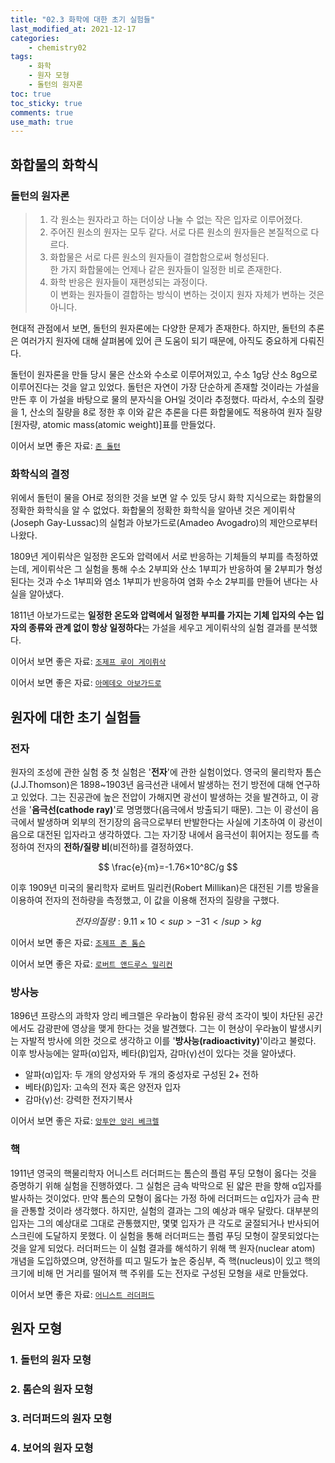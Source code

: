 ```yaml
---
title: "02.3 화학에 대한 초기 실험들"
last_modified_at: 2021-12-17
categories:
    - chemistry02
tags:
    - 화학
    - 원자 모형
    - 돌턴의 원자론
toc: true
toc_sticky: true
comments: true
use_math: true
---
```


## 화합물의 화학식

### 돌턴의 원자론

>1. 각 원소는 원자라고 하는 더이상 나눌 수 없는 작은 입자로 이루어졌다.
>2. 주어진 원소의 원자는 모두 같다. 서로 다른 원소의 원자들은 본질적으로 다르다.
>3. 화합물은 서로 다른 원소의 원자들이 결합함으로써 형성된다.\
한 가지 화합물에는 언제나 같은 원자들이 일정한 비로 존재한다.
>4. 화학 반응은 원자들이 재편성되는 과정이다.\
이 변화는 원자들이 결합하는 방식이 변하는 것이지 원자 자체가 변하는 것은 아니다.

현대적 관점에서 보면, 돌턴의 원자론에는 다양한 문제가 존재한다. 하지만, 돌턴의 추론은 여러가지 원자에 대해 살펴봄에 있어 큰 도움이 되기 때문에, 아직도 중요하게 다뤄진다.

돌턴이 원자론을 만들 당시 물은 산소와 수소로 이루어져있고, 수소 1g당 산소 8g으로 이루어진다는 것을 알고 있었다. 돌턴은 자연이 가장 단순하게 존재할 것이라는 가설을 만든 후 이 가설을 바탕으로 물의 분자식을 OH일 것이라 추정했다. 따라서, 수소의 질량을 1, 산소의 질량을 8로 정한 후 이와 같은 추론을 다른 화합물에도 적용하여 원자 질량[원자량, atomic mass(atomic weight)]표를 만들었다.

이어서 보면 좋은 자료: [``존 돌턴``](https://chemilk02.github.io/greatman/g-03-John-Dalton)

### 화학식의 결정

위에서 돌턴이 물을 OH로 정의한 것을 보면 알 수 있듯 당시 화학 지식으로는 화합물의 정확한 화학식을 알 수 없었다. 화합물의 정확한 화학식을 알아낸 것은 게이뤼삭(Joseph Gay-Lussac)의 실험과 아보가드로(Amadeo Avogadro)의 제안으로부터 나왔다. 

1809년 게이뤼삭은 일정한 온도와 압력에서 서로 반응하는 기체들의 부피를 측정하였는데, 게이뤼삭은 그 실험을 통해 수소 2부피와 산소 1부피가 반응하여 물 2부피가 형성된다는 것과 수소 1부피와 염소 1부피가 반응하여 염화 수소 2부피를 만들어 낸다는 사실을 알아냈다. 

1811년 아보가드로는 **일정한 온도와 압력에서 일정한 부피를 가지는 기체 입자의 수는 입자의 종류와 관계 없이 항상 일정하다**는 가설을 세우고 게이뤼삭의 실험 결과를 분석했다. 

이어서 보면 좋은 자료: [``조제프 루이 게이뤼삭``](https://chemilk02.github.io/greatman/g-04-Joseph-Louis-Gay-Lussac)

이어서 보면 좋은 자료: [``아메데오 아보가드로``](https://chemilk02.github.io/greatman/g-05-Amedeo-Avogadro)

## 원자에 대한 초기 실험들

### 전자

원자의 조성에 관한 실험 중 첫 실험은 '**전자**'에 관한 실험이었다. 영국의 물리학자 톰슨(J.J.Thomson)은 1898~1903년 음극선관 내에서 발생하는 전기 방전에 대해 연구하고 있었다. 그는 진공관에 높은 전압이 가해지면 광선이 발생하는 것을 발견하고, 이 광선을 '**음극선(cathode ray)**'로 명명했다(음극에서 방출되기 때문). 그는 이 광선이 음극에서 발생하며 외부의 전기장의 음극으로부터 반발한다는 사실에 기초하여 이 광선이 음으로 대전된 입자라고 생각하였다. 그는 자기장 내에서 음극선이 휘어지는 정도를 측정하여 전자의 **전하/질량 비**(비전하)를 결정하였다.

$$
\frac{e}{m}=-1.76×10^8C/g
$$

이후 1909년 미국의 물리학자 로버트 밀리컨(Robert Millikan)은 대전된 기름 방울을 이용하여 전자의 전하량을 측정했고, 이 값을 이용해 전자의 질량을 구했다.

$$
전자의 질량: 9.11×10<sup>-31</sup>kg
$$

이어서 보면 좋은 자료: [``조제프 존 톰슨``](https://chemilk02.github.io/greatman/g-06-Joseph-John-Thomson)

이어서 보면 좋은 자료: [``로버트 앤드루스 밀리컨``](https://chemilk02.github.io/greatman/g-07-Robert-Andrews-Millikan)

### 방사능

1896년 프랑스의 과학자 앙리 베크렐은 우라늄이 함유된 광석 조각이 빛이 차단된 공간에서도 감광판에 영상을 맺게 한다는 것을 발견했다. 그는 이 현상이 우라늄이 발생시키는 자발적 방사에 의한 것으로 생각하고 이를 '**방사능(radioactivity)**'이라고 불렀다. 이후 방사능에는 알파(α)입자, 베타(β)입자, 감마(γ)선이 있다는 것을 알아냈다. 

- 알파(α)입자: 두 개의 양성자와 두 개의 중성자로 구성된 2+ 전하
- 베타(β)입자: 고속의 전자 혹은 양전자 입자
- 감마(γ)선: 강력한 전자기복사

이어서 보면 좋은 자료: [``앙투안 앙리 베크렐``](https://chemilk02.github.io/greatman/g-08-Antoin-Henri-Becquerel)

### 핵

1911년 영국의 핵물리학자 어니스트 러더퍼드는 톰슨의 플럼 푸딩 모형이 옳다는 것을 증명하기 위해 실험을 진행하였다. 그 실험은 금속 박막으로 된 얇은 판을 향해 α입자를 발사하는 것이었다. 만약 톰슨의 모형이 옳다는 가정 하에 러더퍼드는 α입자가 금속 판을 관통할 것이라 생각했다. 하지만, 실험의 결과는 그의 예상과 매우 달랐다. 대부분의 입자는 그의 예상대로 그대로 관통했지만, 몇몇 입자가 큰 각도로 굴절되거나 반사되어 스크린에 도달하지 못했다. 이 실험을 통해 러더퍼드는 플럼 푸딩 모형이 잘못되었다는 것을 알게 되었다. 러더퍼드는 이 실험 결과를 해석하기 위해 핵 원자(nuclear atom) 개념을 도입하였으며, 양전하를 띠고 밀도가 높은 중심부, 즉 핵(nucleus)이 있고 핵의 크기에 비해 먼 거리를 떨어져 핵 주위를 도는 전자로 구성된 모형을 새로 만들었다. 

이어서 보면 좋은 자료: [``어니스트 러더퍼드``](https://chemilk02.github.io/greatman/g-09-Ernest-Rutherford)

## 원자 모형

### 1. 돌턴의 원자 모형



### 2. 톰슨의 원자 모형



### 3. 러더퍼드의 원자 모형



### 4. 보어의 원자 모형


